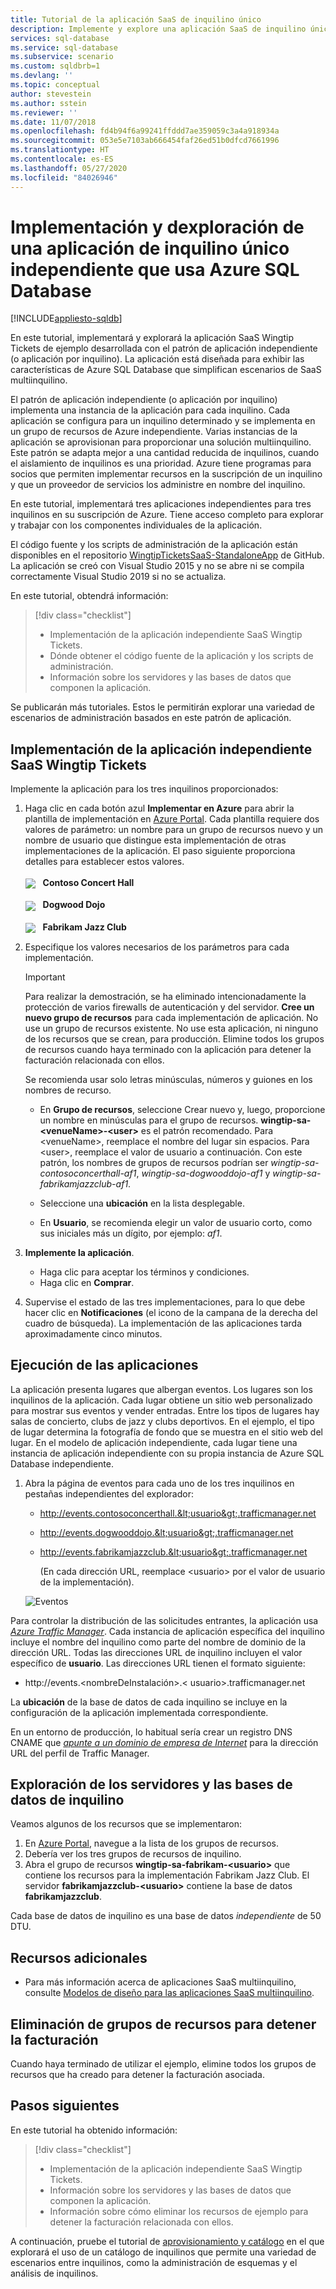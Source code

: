 ```yaml
---
title: Tutorial de la aplicación SaaS de inquilino único
description: Implemente y explore una aplicación SaaS de inquilino único independiente que usa Azure SQL Database.
services: sql-database
ms.service: sql-database
ms.subservice: scenario
ms.custom: sqldbrb=1
ms.devlang: ''
ms.topic: conceptual
author: stevestein
ms.author: sstein
ms.reviewer: ''
ms.date: 11/07/2018
ms.openlocfilehash: fd4b94f6a99241ffddd7ae359059c3a4a918934a
ms.sourcegitcommit: 053e5e7103ab666454faf26ed51b0dfcd7661996
ms.translationtype: HT
ms.contentlocale: es-ES
ms.lasthandoff: 05/27/2020
ms.locfileid: "84026946"
---
```

# <a name="deploy-and-explore-a-standalone-single-tenant-application-that-uses-azure-sql-database"></a>Implementación y dexploración de una aplicación de inquilino único independiente que usa Azure SQL Database
[!INCLUDE[appliesto-sqldb](../includes/appliesto-sqldb.md)]

En este tutorial, implementará y explorará la aplicación SaaS Wingtip Tickets de ejemplo desarrollada con el patrón de aplicación independiente (o aplicación por inquilino).  La aplicación está diseñada para exhibir las características de Azure SQL Database que simplifican escenarios de SaaS multiinquilino.

El patrón de aplicación independiente (o aplicación por inquilino) implementa una instancia de la aplicación para cada inquilino.  Cada aplicación se configura para un inquilino determinado y se implementa en un grupo de recursos de Azure independiente. Varias instancias de la aplicación se aprovisionan para proporcionar una solución multiinquilino. Este patrón se adapta mejor a una cantidad reducida de inquilinos, cuando el aislamiento de inquilinos es una prioridad. Azure tiene programas para socios que permiten implementar recursos en la suscripción de un inquilino y que un proveedor de servicios los administre en nombre del inquilino. 

En este tutorial, implementará tres aplicaciones independientes para tres inquilinos en su suscripción de Azure.  Tiene acceso completo para explorar y trabajar con los componentes individuales de la aplicación.

El código fuente y los scripts de administración de la aplicación están disponibles en el repositorio [WingtipTicketsSaaS-StandaloneApp](https://github.com/Microsoft/WingtipTicketsSaaS-StandaloneApp) de GitHub. La aplicación se creó con Visual Studio 2015 y no se abre ni se compila correctamente Visual Studio 2019 si no se actualiza.


En este tutorial, obtendrá información:

> [!div class="checklist"]
> * Implementación de la aplicación independiente SaaS Wingtip Tickets.
> * Dónde obtener el código fuente de la aplicación y los scripts de administración.
> * Información sobre los servidores y las bases de datos que componen la aplicación.

Se publicarán más tutoriales. Estos le permitirán explorar una variedad de escenarios de administración basados en este patrón de aplicación.   

## <a name="deploy-the-wingtip-tickets-saas-standalone-application"></a>Implementación de la aplicación independiente SaaS Wingtip Tickets

Implemente la aplicación para los tres inquilinos proporcionados:

1. Haga clic en cada botón azul **Implementar en Azure** para abrir la plantilla de implementación en [Azure Portal](https://portal.azure.com). Cada plantilla requiere dos valores de parámetro: un nombre para un grupo de recursos nuevo y un nombre de usuario que distingue esta implementación de otras implementaciones de la aplicación. El paso siguiente proporciona detalles para establecer estos valores.<br><br>
    <a href="https://aka.ms/deploywingtipsa-contoso" target="_blank"><img style="vertical-align:middle" src="media/saas-standaloneapp-get-started-deploy/deploy.png"/></a> &nbsp; **Contoso Concert Hall**
<br><br>
    <a href="https://aka.ms/deploywingtipsa-dogwood" target="_blank"><img style="vertical-align:middle" src="media/saas-standaloneapp-get-started-deploy/deploy.png"/></a> &nbsp; **Dogwood Dojo**
<br><br>
    <a href="https://aka.ms/deploywingtipsa-fabrikam" target="_blank"><img style="vertical-align:middle" src="media/saas-standaloneapp-get-started-deploy/deploy.png"/></a> &nbsp; **Fabrikam Jazz Club**

2. Especifique los valores necesarios de los parámetros para cada implementación.

    > [!IMPORTANT]
    > Para realizar la demostración, se ha eliminado intencionadamente la protección de varios firewalls de autenticación y del servidor. **Cree un nuevo grupo de recursos** para cada implementación de aplicación.  No use un grupo de recursos existente. No use esta aplicación, ni ninguno de los recursos que se crean, para producción. Elimine todos los grupos de recursos cuando haya terminado con la aplicación para detener la facturación relacionada con ellos.

    Se recomienda usar solo letras minúsculas, números y guiones en los nombres de recurso.
    * En **Grupo de recursos**, seleccione Crear nuevo y, luego, proporcione un nombre en minúsculas para el grupo de recursos. **wingtip-sa-\<venueName\>-\<user\>** es el patrón recomendado.  Para \<venueName\>, reemplace el nombre del lugar sin espacios. Para \<user\>, reemplace el valor de usuario a continuación.  Con este patrón, los nombres de grupos de recursos podrían ser *wingtip-sa-contosoconcerthall-af1*, *wingtip-sa-dogwooddojo-af1* y *wingtip-sa-fabrikamjazzclub-af1*.
    * Seleccione una **ubicación** en la lista desplegable.

    * En **Usuario**, se recomienda elegir un valor de usuario corto, como sus iniciales más un dígito, por ejemplo: *af1*.


3. **Implemente la aplicación**.

    * Haga clic para aceptar los términos y condiciones.
    * Haga clic en **Comprar**.

4. Supervise el estado de las tres implementaciones, para lo que debe hacer clic en **Notificaciones** (el icono de la campana de la derecha del cuadro de búsqueda). La implementación de las aplicaciones tarda aproximadamente cinco minutos.


## <a name="run-the-applications"></a>Ejecución de las aplicaciones

La aplicación presenta lugares que albergan eventos.  Los lugares son los inquilinos de la aplicación. Cada lugar obtiene un sitio web personalizado para mostrar sus eventos y vender entradas. Entre los tipos de lugares hay salas de concierto, clubs de jazz y clubs deportivos. En el ejemplo, el tipo de lugar determina la fotografía de fondo que se muestra en el sitio web del lugar.   En el modelo de aplicación independiente, cada lugar tiene una instancia de aplicación independiente con su propia instancia de Azure SQL Database independiente.

1. Abra la página de eventos para cada uno de los tres inquilinos en pestañas independientes del explorador:

   - http://events.contosoconcerthall.&lt;usuario&gt;.trafficmanager.net
   - http://events.dogwooddojo.&lt;usuario&gt;.trafficmanager.net
   - http://events.fabrikamjazzclub.&lt;usuario&gt;.trafficmanager.net

     (En cada dirección URL, reemplace &lt;usuario&gt; por el valor de usuario de la implementación).

   ![Eventos](./media/saas-standaloneapp-get-started-deploy/fabrikam.png)

Para controlar la distribución de las solicitudes entrantes, la aplicación usa [*Azure Traffic Manager*](../../traffic-manager/traffic-manager-overview.md). Cada instancia de aplicación específica del inquilino incluye el nombre del inquilino como parte del nombre de dominio de la dirección URL. Todas las direcciones URL de inquilino incluyen el valor específico de **usuario**. Las direcciones URL tienen el formato siguiente:
- http://events.&lt;nombreDeInstalación&gt;.&lt; usuario&gt;.trafficmanager.net

La **ubicación** de la base de datos de cada inquilino se incluye en la configuración de la aplicación implementada correspondiente.

En un entorno de producción, lo habitual sería crear un registro DNS CNAME que [*apunte a un dominio de empresa de Internet*](../../traffic-manager/traffic-manager-point-internet-domain.md) para la dirección URL del perfil de Traffic Manager.


## <a name="explore-the-servers-and-tenant-databases"></a>Exploración de los servidores y las bases de datos de inquilino

Veamos algunos de los recursos que se implementaron:

1. En [Azure Portal](https://portal.azure.com), navegue a la lista de los grupos de recursos.
2. Debería ver los tres grupos de recursos de inquilino.
3. Abra el grupo de recursos **wingtip-sa-fabrikam-&lt;usuario&gt;** que contiene los recursos para la implementación Fabrikam Jazz Club.  El servidor **fabrikamjazzclub-&lt;usuario&gt;** contiene la base de datos **fabrikamjazzclub**.

Cada base de datos de inquilino es una base de datos *independiente* de 50 DTU.

## <a name="additional-resources"></a>Recursos adicionales

<!--
* Additional [tutorials that build on the Wingtip SaaS application](../../sql-database/saas-dbpertenant-wingtip-app-overview.md#sql-database-wingtip-saas-tutorials)
* To learn about elastic pools, see [*What is an Azure SQL elastic pool*](elastic-pool-overview.md)
* To learn about elastic jobs, see [*Managing scaled-out cloud databases*](../../sql-database/elastic-jobs-overview.md)
-->

- Para más información acerca de aplicaciones SaaS multiinquilino, consulte [Modelos de diseño para las aplicaciones SaaS multiinquilino](saas-tenancy-app-design-patterns.md).

 
## <a name="delete-resource-groups-to-stop-billing"></a>Eliminación de grupos de recursos para detener la facturación ##

Cuando haya terminado de utilizar el ejemplo, elimine todos los grupos de recursos que ha creado para detener la facturación asociada.

## <a name="next-steps"></a>Pasos siguientes

En este tutorial ha obtenido información:

> [!div class="checklist"]
> * Implementación de la aplicación independiente SaaS Wingtip Tickets.
> * Información sobre los servidores y las bases de datos que componen la aplicación.
> * Información sobre cómo eliminar los recursos de ejemplo para detener la facturación relacionada con ellos.

A continuación, pruebe el tutorial de [aprovisionamiento y catálogo](saas-standaloneapp-provision-and-catalog.md) en el que explorará el uso de un catálogo de inquilinos que permite una variedad de escenarios entre inquilinos, como la administración de esquemas y el análisis de inquilinos.
 

